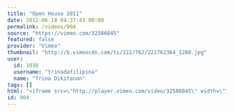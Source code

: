 ```yaml
---
title: "Open House 2011"
date: 2012-06-18 04:37:43 00:00
permalink: /videos/904
source: "https://vimeo.com/32586845"
featured: false
provider: "Vimeo"
thumbnail: "http://b.vimeocdn.com/ts/222/762/222762364_1280.jpg"
user:
  id: 1030
  username: "trinadafilipina"
  name: "Trina Dikitanan"
tags: []
html: "<iframe src=\"http://player.vimeo.com/video/32586845\" width=\"1280\" height=\"720\" frameborder=\"0\" webkitAllowFullScreen mozallowfullscreen allowFullScreen></iframe>"
id: 904
---
```


